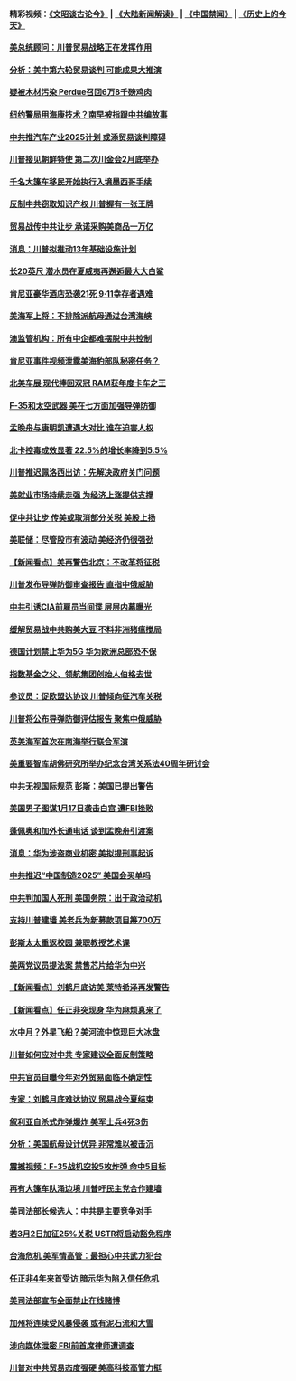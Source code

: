 #### 精彩视频：[《文昭谈古论今》](https://github.com/gfw-breaker/wenzhao/blob/master/README.md?t=01190330) | [《大陆新闻解读》](https://github.com/gfw-breaker/ntdtv-comedy/blob/master/README.md?t=01190330) | [《中国禁闻》](https://github.com/gfw-breaker/ntdtv-news/blob/master/README.md?t=01190330) | [《历史上的今天》](https://github.com/gfw-breaker/today-in-history/blob/master/README.md?t=01190330) 

#### [美总统顾问：川普贸易战略正在发挥作用](../pages/nsc412/n10986320.md?t=01190330) 

#### [分析：美中第六轮贸易谈判 可能成果大推演](../pages/nsc412/n10986382.md?t=01190330) 

#### [疑被木材污染 Perdue召回6万8千磅鸡肉](../pages/nsc412/n10986295.md?t=01190330) 

#### [纽约警局用海康技术？南早被指跟中共编故事](../pages/nsc412/n10986039.md?t=01190330) 

#### [中共推汽车产业2025计划 或添贸易谈判障碍](../pages/nsc412/n10985839.md?t=01190330) 

#### [川普接见朝鲜特使 第二次川金会2月底举办](../pages/nsc412/n10986216.md?t=01190330) 

#### [千名大篷车移民开始执行入境墨西哥手续](../pages/nsc412/n10986204.md?t=01190330) 

#### [反制中共窃取知识产权 川普握有一张王牌](../pages/nsc412/n10986046.md?t=01190330) 

#### [贸易战传中共让步 承诺采购美商品一万亿](../pages/nsc412/n10985900.md?t=01190330) 

#### [消息：川普拟推动13年基础设施计划](../pages/nsc412/n10985743.md?t=01190330) 

#### [长20英尺 潜水员在夏威夷再邂逅最大大白鲨](../pages/nsc412/n10985690.md?t=01190330) 

#### [肯尼亚豪华酒店恐袭21死 9·11幸存者遇难](../pages/nsc412/n10985445.md?t=01190330) 

#### [美海军上将：不排除派航母通过台湾海峡](../pages/nsc412/n10984943.md?t=01190330) 

#### [澳监管机构：所有中企都难摆脱中共控制](../pages/nsc412/n10983591.md?t=01190330) 

#### [肯尼亚事件视频泄露美海豹部队秘密任务？](../pages/nsc412/n10984543.md?t=01190330) 

#### [北美车展 现代捧回双冠 RAM获年度卡车之王](../pages/nsc412/n10984064.md?t=01190330) 

#### [F-35和太空武器 美在七方面加强导弹防御](../pages/nsc412/n10984126.md?t=01190330) 

#### [孟晚舟与康明凯遭遇大对比 谁在迫害人权](../pages/nsc412/n10983804.md?t=01190330) 

#### [北卡控毒成效显著 22.5%的增长率降到5.5%](../pages/nsc412/n10983187.md?t=01190330) 

#### [川普推迟佩洛西出访：先解决政府关门问题](../pages/nsc412/n10983416.md?t=01190330) 

#### [美就业市场持续走强 为经济上涨提供支撑](../pages/nsc412/n10983238.md?t=01190330) 

#### [促中共让步 传美或取消部分关税 美股上扬](../pages/nsc412/n10983410.md?t=01190330) 

#### [美联储：尽管股市有波动 美经济仍很强劲](../pages/nsc412/n10983394.md?t=01190330) 

#### [【新闻看点】美再警告北京：不改革将征税](../pages/nsc412/n10982896.md?t=01190330) 

#### [川普发布导弹防御审查报告 直指中俄威胁](../pages/nsc412/n10982865.md?t=01190330) 

#### [中共引诱CIA前雇员当间谍 层层内幕曝光](../pages/nsc412/n10983054.md?t=01190330) 

#### [缓解贸易战中共购美大豆 不料非洲猪瘟搅局](../pages/nsc412/n10983126.md?t=01190330) 

#### [德国计划禁止华为5G 华为欧洲总部恐不保](../pages/nsc412/n10982951.md?t=01190330) 

#### [指数基金之父、领航集团创始人伯格去世](../pages/nsc412/n10982830.md?t=01190330) 

#### [参议员：促欧盟达协议 川普倾向征汽车关税](../pages/nsc412/n10982456.md?t=01190330) 

#### [川普将公布导弹防御评估报告 聚焦中俄威胁](../pages/nsc412/n10982323.md?t=01190330) 

#### [英美海军首次在南海举行联合军演](../pages/nsc412/n10981956.md?t=01190330) 

#### [美重要智库胡佛研究所举办纪念台湾关系法40周年研讨会](../pages/nsc412/n10981581.md?t=01190330) 

#### [中共无视国际规范 彭斯：美国已提出警告](../pages/nsc412/n10980891.md?t=01190330) 

#### [美国男子图谋1月17日袭击白宫 遭FBI挫败](../pages/nsc412/n10981236.md?t=01190330) 

#### [蓬佩奥和加外长通电话 谈到孟晚舟引渡案](../pages/nsc412/n10980431.md?t=01190330) 

#### [消息：华为涉盗商业机密 美拟提刑事起诉](../pages/nsc412/n10980593.md?t=01190330) 

#### [中共推迟“中国制造2025” 美国会买单吗](../pages/nsc412/n10980497.md?t=01190330) 

#### [中共判加国人死刑 美国务院：出于政治动机](../pages/nsc412/n10980469.md?t=01190330) 

#### [支持川普建墙 美老兵为新募款项目筹700万](../pages/nsc412/n10980304.md?t=01190330) 

#### [彭斯太太重返校园 兼职教授艺术课](../pages/nsc412/n10980254.md?t=01190330) 

#### [美两党议员提法案 禁售芯片给华为中兴](../pages/nsc412/n10980446.md?t=01190330) 

#### [【新闻看点】刘鹤月底访美 莱特希泽再发警告](../pages/nsc412/n10980237.md?t=01190330) 

#### [【新闻看点】任正非突现身 华为麻烦真来了](../pages/nsc412/n10980235.md?t=01190330) 

#### [水中月？外星飞船？美河流中惊现巨大冰盘](../pages/nsc412/n10980218.md?t=01190330) 

#### [川普如何应对中共 专家建议全面反制策略](../pages/nsc412/n10980184.md?t=01190330) 

#### [中共官员自曝今年对外贸易面临不确定性](../pages/nsc412/n10979984.md?t=01190330) 

#### [专家：刘鹤月底难达协议 贸易战今夏结束](../pages/nsc412/n10979976.md?t=01190330) 

#### [叙利亚自杀式炸弹爆炸 美军士兵4死3伤](../pages/nsc412/n10979913.md?t=01190330) 

#### [分析：美国航母设计优异 非常难以被击沉](../pages/nsc412/n10979292.md?t=01190330) 

#### [震撼视频：F-35战机空投5枚炸弹 命中5目标](../pages/nsc412/n10978711.md?t=01190330) 

#### [再有大篷车队涌边境 川普吁民主党合作建墙](../pages/nsc412/n10978161.md?t=01190330) 

#### [美司法部长候选人：中共是主要竞争对手](../pages/nsc412/n10978457.md?t=01190330) 

#### [若3月2日加征25%关税 USTR将启动豁免程序](../pages/nsc412/n10978421.md?t=01190330) 

#### [台海危机 美军情高管：最担心中共武力犯台](../pages/nsc412/n10978241.md?t=01190330) 

#### [任正非4年来首受访 暗示华为陷入信任危机](../pages/nsc412/n10977688.md?t=01190330) 

#### [美司法部宣布全面禁止在线赌博](../pages/nsc412/n10977967.md?t=01190330) 

#### [加州将连续受风暴侵袭 或有泥石流和大雪](../pages/nsc412/n10978010.md?t=01190330) 

#### [涉向媒体泄密 FBI前首席律师遭调查](../pages/nsc412/n10977862.md?t=01190330) 

#### [川普对中共贸易态度强硬 美高科技高管力挺](../pages/nsc412/n10977844.md?t=01190330) 

